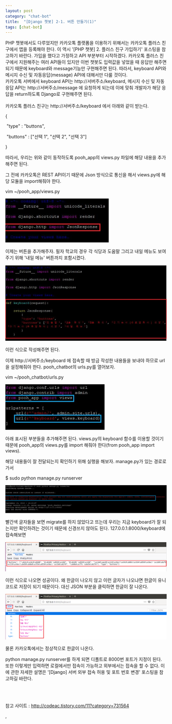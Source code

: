 ```yaml
---
layout: post
category: "chat-bot"
title:  "[Django 챗봇] 2-1. 버튼 만들기(1)"
tags: [chat-bot]
---
```


PHP 챗봇에서도 다루었지만 카카오톡 플랫폼을 이용하기 위해서는 카카오톡 플러스 친구에서 앱을 등록해야 한다. 이 역시 '[PHP 챗봇] 2. 플러스 친구 가입하기' 포스팅을 참고하기 바란다. 가입을 했다고 가정하고 API 부분부터 시작하겠다. 카카오톡 플러스 친구에서 지원해주는 여러 API들이 있지만 이번 챗봇도 입력값을 넣었을 때 응답만 해주면 되기 때문에 keyboard와 message기능만 구현해주면 된다. 따라서, keyboard API와 메시지 수신 및 자동응답(message) API에 대해서만 다룰 것이다.<br>카카오톡 서버에서 keyboard API는 http://서버주소/keyboard, 메시지 수신 및 자동응답 API는 http://서버주소/message 에 요청하게 되는데 이에 맞춰 개발자가 해당 응답을 return하도록 Django로 구현해주면 된다.
<br><br>
카카오톡 플러스 친구는 http://서버주소/keyboard 에서 아래와 같이 받는다.

{

​        "type" : "buttons",

​        "buttons" : ["선택 1", "선택 2", "선택 3"]

} 

따라서, 우리는 위와 같이 동작하도록 pooh_app의 views.py 파일에 해당 내용을 추가해주면 된다.

그 전에 카카오톡은 REST API이기 때문에 Json 방식으로 통신을 해서 views.py에 해당 모듈을 import해줘야 한다.

vim ~/pooh_app/views.py

<img src="https://github.com/P00HP00H/P00HP00H.github.io/blob/master/img/vmserver-setting/8.JPG?raw=true" width="px">

이제는 버튼을 추가해주자. 필자 학교의 경우 각 식당과 도움말 그리고 내일 메뉴도 보여주기 위해 '내일 메뉴' 버튼까지 포함시켰다.

<img src="https://github.com/P00HP00H/P00HP00H.github.io/blob/master/img/vmserver-setting/9.JPG?raw=true" width="px">

이런 식으로 작성해주면 된다.

이제 http://서버주소/keyboard 에 접속할 때 방금 작성한 내용들을 보내야 하므로 url을 설정해줘야 한다. pooh_chatbot의 urls.py를 열어보자.

vim ~/pooh_chatbot/urls.py

<img src="https://github.com/P00HP00H/P00HP00H.github.io/blob/master/img/vmserver-setting/10.JPG?raw=true" width="px">

아래 표시된 부분들을 추가해주면 된다. views.py의 keyboard 함수를 이용할 것이기 때문에 pooh_app의 views.py를 import 해줘야 한다(from pooh_app import views).

해당 내용들이 잘 전달되는지 확인하기 위해 실행을 해보자. manage.py가 있는 경로로 가서

$ sudo python manage.py runserver

<img src="https://github.com/P00HP00H/P00HP00H.github.io/blob/master/img/vmserver-setting/11.JPG?raw=true" width="750px">

빨간색 글자들을 보면 migrate를 하지 않았다고 뜨는데 우리는 지금 keyboard가 잘 되는지만 확인하려는 것이기 때문에 신경쓰지 않아도 된다. 127.0.0.1:8000/keyboard에 접속해보면

<img src="https://github.com/P00HP00H/P00HP00H.github.io/blob/master/img/vmserver-setting/12.PNG?raw=true" width="750px">

이런 식으로 나오면 성공이다. 왜 한글이 나오지 않고 이런 글자가 나오냐면 한글이 유니코드로 저장이 되기 때문이다. 대신 JSON 부분을 클릭하면 한글이 잘 나온다.

<img src="https://github.com/P00HP00H/P00HP00H.github.io/blob/master/img/vmserver-setting/13.PNG?raw=true" width="750px">

물론 카카오톡에서는 정상적으로 한글이 나온다.

python manage.py runserver를 하게 되면 디폴트로 8000번 포트가 지정이 된다. 또한 이렇게만 입력하면 로컬에서만 접속이 가능하고 외부에서는 접속을 할 수 없다. 이에 관한 자세한 설명은 '[Django] 서버 외부 접속 허용 및 포트 번호 변경' 포스팅을 참고하길 바란다.

<br><br><br>참고 사이트 : http://codeac.tistory.com/11?category=731564

,

